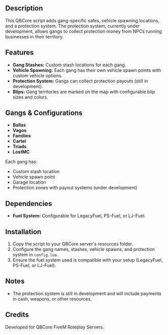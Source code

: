 
## Description
This QBCore script adds gang-specific safes, vehicle spawning locations, and a protection system. The protection system, currently under development, allows gangs to collect protection money from NPCs running businesses in their territory.

## Features
- **Gang Stashes:** Custom stash locations for each gang.
- **Vehicle Spawning:** Each gang has their own vehicle spawn points with custom vehicle options.
- **Protection System:** Gangs can collect protection payouts (still in development).
- **Blips:** Gang territories are marked on the map with configurable blip sizes and colors.

## Gangs & Configurations
- **Ballas**
- **Vagos**
- **Families**
- **Cartel**
- **Triads**
- **LostMC**

Each gang has:
- Custom stash location
- Vehicle spawn point
- Garage location
- Protection zones with payout systems (under development)

## Dependencies
- **Fuel System:** Configurable for LegacyFuel, PS-Fuel, or LJ-Fuel.
  
## Installation
1. Copy the script to your QBCore server's resources folder.
2. Configure the gang names, stashes, vehicle spawns, and protection system in `config.lua`.
3. Ensure the fuel system used is compatible with your setup (LegacyFuel, PS-Fuel, or LJ-Fuel).

## Notes
- The protection system is still in development and will include payments in cash, weapons, or other resources.

## Credits
Developed for QBCore FiveM Roleplay Servers.

